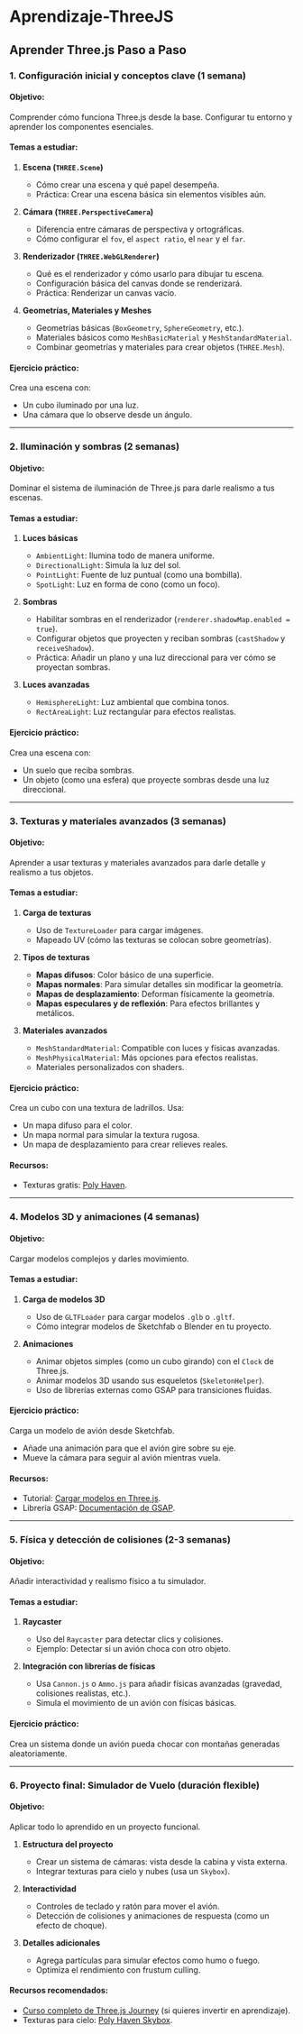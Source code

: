 # Aprendizaje-ThreeJS


## **Aprender Three.js Paso a Paso**  

### **1. Configuración inicial y conceptos clave (1 semana)**  

#### **Objetivo:**  
Comprender cómo funciona Three.js desde la base. Configurar tu entorno y aprender los componentes esenciales.

#### **Temas a estudiar:**  
1. **Escena (`THREE.Scene`)**  
   - Cómo crear una escena y qué papel desempeña.  
   - Práctica: Crear una escena básica sin elementos visibles aún.  

2. **Cámara (`THREE.PerspectiveCamera`)**  
   - Diferencia entre cámaras de perspectiva y ortográficas.  
   - Cómo configurar el `fov`, el `aspect ratio`, el `near` y el `far`.

3. **Renderizador (`THREE.WebGLRenderer`)**  
   - Qué es el renderizador y cómo usarlo para dibujar tu escena.  
   - Configuración básica del canvas donde se renderizará.  
   - Práctica: Renderizar un canvas vacío.

4. **Geometrías, Materiales y Meshes**  
   - Geometrías básicas (`BoxGeometry`, `SphereGeometry`, etc.).  
   - Materiales básicos como `MeshBasicMaterial` y `MeshStandardMaterial`.  
   - Combinar geometrías y materiales para crear objetos (`THREE.Mesh`).  

#### **Ejercicio práctico:**  
Crea una escena con:  
- Un cubo iluminado por una luz.  
- Una cámara que lo observe desde un ángulo.

---

### **2. Iluminación y sombras (2 semanas)**  

#### **Objetivo:**  
Dominar el sistema de iluminación de Three.js para darle realismo a tus escenas.

#### **Temas a estudiar:**  
1. **Luces básicas**  
   - `AmbientLight`: Ilumina todo de manera uniforme.  
   - `DirectionalLight`: Simula la luz del sol.  
   - `PointLight`: Fuente de luz puntual (como una bombilla).  
   - `SpotLight`: Luz en forma de cono (como un foco).  

2. **Sombras**  
   - Habilitar sombras en el renderizador (`renderer.shadowMap.enabled = true`).  
   - Configurar objetos que proyecten y reciban sombras (`castShadow` y `receiveShadow`).  
   - Práctica: Añadir un plano y una luz direccional para ver cómo se proyectan sombras.  

3. **Luces avanzadas**  
   - `HemisphereLight`: Luz ambiental que combina tonos.  
   - `RectAreaLight`: Luz rectangular para efectos realistas.  

#### **Ejercicio práctico:**  
Crea una escena con:  
- Un suelo que reciba sombras.  
- Un objeto (como una esfera) que proyecte sombras desde una luz direccional.  

---

### **3. Texturas y materiales avanzados (3 semanas)**  

#### **Objetivo:**  
Aprender a usar texturas y materiales avanzados para darle detalle y realismo a tus objetos.

#### **Temas a estudiar:**  
1. **Carga de texturas**  
   - Uso de `TextureLoader` para cargar imágenes.  
   - Mapeado UV (cómo las texturas se colocan sobre geometrías).  

2. **Tipos de texturas**  
   - **Mapas difusos**: Color básico de una superficie.  
   - **Mapas normales**: Para simular detalles sin modificar la geometría.  
   - **Mapas de desplazamiento**: Deforman físicamente la geometría.  
   - **Mapas especulares y de reflexión**: Para efectos brillantes y metálicos.  

3. **Materiales avanzados**  
   - `MeshStandardMaterial`: Compatible con luces y físicas avanzadas.  
   - `MeshPhysicalMaterial`: Más opciones para efectos realistas.  
   - Materiales personalizados con shaders.

#### **Ejercicio práctico:**  
Crea un cubo con una textura de ladrillos. Usa:  
- Un mapa difuso para el color.  
- Un mapa normal para simular la textura rugosa.  
- Un mapa de desplazamiento para crear relieves reales.  

#### **Recursos:**  
- Texturas gratis: [Poly Haven](https://polyhaven.com/textures).  

---

### **4. Modelos 3D y animaciones (4 semanas)**  

#### **Objetivo:**  
Cargar modelos complejos y darles movimiento.

#### **Temas a estudiar:**  
1. **Carga de modelos 3D**  
   - Uso de `GLTFLoader` para cargar modelos `.glb` o `.gltf`.  
   - Cómo integrar modelos de Sketchfab o Blender en tu proyecto.  

2. **Animaciones**  
   - Animar objetos simples (como un cubo girando) con el `Clock` de Three.js.  
   - Animar modelos 3D usando sus esqueletos (`SkeletonHelper`).  
   - Uso de librerías externas como GSAP para transiciones fluidas.  

#### **Ejercicio práctico:**  
Carga un modelo de avión desde Sketchfab.  
- Añade una animación para que el avión gire sobre su eje.  
- Mueve la cámara para seguir al avión mientras vuela.  

#### **Recursos:**  
- Tutorial: [Cargar modelos en Three.js](https://threejs.org/examples/#webgl_loader_gltf).  
- Librería GSAP: [Documentación de GSAP](https://greensock.com/gsap/).  

---

### **5. Física y detección de colisiones (2-3 semanas)**  

#### **Objetivo:**  
Añadir interactividad y realismo físico a tu simulador.

#### **Temas a estudiar:**  
1. **Raycaster**  
   - Uso del `Raycaster` para detectar clics y colisiones.  
   - Ejemplo: Detectar si un avión choca con otro objeto.  

2. **Integración con librerías de físicas**  
   - Usa `Cannon.js` o `Ammo.js` para añadir físicas avanzadas (gravedad, colisiones realistas, etc.).  
   - Simula el movimiento de un avión con físicas básicas.  

#### **Ejercicio práctico:**  
Crea un sistema donde un avión pueda chocar con montañas generadas aleatoriamente.  

---

### **6. Proyecto final: Simulador de Vuelo (duración flexible)**  

#### **Objetivo:**  
Aplicar todo lo aprendido en un proyecto funcional.  

1. **Estructura del proyecto**  
   - Crear un sistema de cámaras: vista desde la cabina y vista externa.  
   - Integrar texturas para cielo y nubes (usa un `Skybox`).  

2. **Interactividad**  
   - Controles de teclado y ratón para mover el avión.  
   - Detección de colisiones y animaciones de respuesta (como un efecto de choque).  

3. **Detalles adicionales**  
   - Agrega partículas para simular efectos como humo o fuego.  
   - Optimiza el rendimiento con frustum culling.  

#### **Recursos recomendados:**  
- [Curso completo de Three.js Journey](https://threejs-journey.com/) (si quieres invertir en aprendizaje).  
- Texturas para cielo: [Poly Haven Skybox](https://polyhaven.com/hdris).
